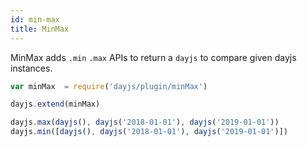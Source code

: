 ```yaml
---
id: min-max
title: MinMax
---
```


MinMax adds `.min` `.max` APIs to return a `dayjs` to compare given dayjs instances.

```javascript
var minMax  = require('dayjs/plugin/minMax')

dayjs.extend(minMax)

dayjs.max(dayjs(), dayjs('2018-01-01'), dayjs('2019-01-01'))
dayjs.min([dayjs(), dayjs('2018-01-01'), dayjs('2019-01-01')])
```
